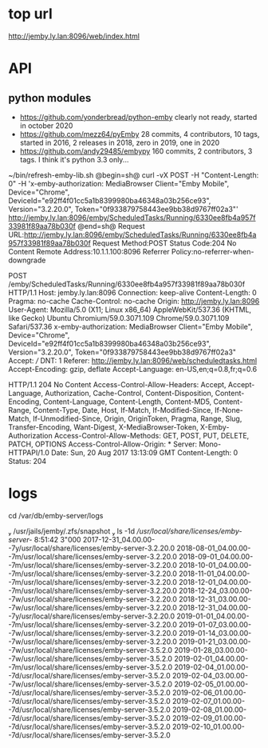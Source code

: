 # top url
http://jemby.ly.lan:8096/web/index.html

# API
## python modules
* https://github.com/yonderbread/python-emby     clearly not ready, started in october 2020
* https://github.com/mezz64/pyEmby               28 commits,  4 contributors, 10 tags, started in 2016, 2 releases in 2018, zero in 2019, one in 2020
* https://github.com/andy29485/embypy            160 commits, 2 contributors, 3 tags. I think it's python 3.3 only...

~/bin/refresh-emby-lib.sh
@begin=sh@
curl -vX POST -H "Content-Length: 0" -H 'x-emby-authorization: MediaBrowser Client="Emby Mobile", Device="Chrome", DeviceId="e92ff4f01cc5a1b8399980ba46348a03b256ce93", Version="3.2.20.0", Token="0f933879758443ee9bb38d9767ff02a3"' http://jemby.ly.lan:8096/emby/ScheduledTasks/Running/6330ee8fb4a957f33981f89aa78b030f
@end=sh@
Request URL:http://jemby.ly.lan:8096/emby/ScheduledTasks/Running/6330ee8fb4a957f33981f89aa78b030f
Request Method:POST
Status Code:204 No Content
Remote Address:10.1.1.100:8096
Referrer Policy:no-referrer-when-downgrade

POST /emby/ScheduledTasks/Running/6330ee8fb4a957f33981f89aa78b030f HTTP/1.1
Host: jemby.ly.lan:8096
Connection: keep-alive
Content-Length: 0
Pragma: no-cache
Cache-Control: no-cache
Origin: http://jemby.ly.lan:8096
User-Agent: Mozilla/5.0 (X11; Linux x86_64) AppleWebKit/537.36 (KHTML, like Gecko) Ubuntu Chromium/59.0.3071.109 Chrome/59.0.3071.109 Safari/537.36
x-emby-authorization: MediaBrowser Client="Emby Mobile", Device="Chrome", DeviceId="e92ff4f01cc5a1b8399980ba46348a03b256ce93", Version="3.2.20.0", Token="0f933879758443ee9bb38d9767ff02a3"
Accept: */*
DNT: 1
Referer: http://jemby.ly.lan:8096/web/scheduledtasks.html
Accept-Encoding: gzip, deflate
Accept-Language: en-US,en;q=0.8,fr;q=0.6

HTTP/1.1 204 No Content
Access-Control-Allow-Headers: Accept, Accept-Language, Authorization, Cache-Control, Content-Disposition, Content-Encoding, Content-Language, Content-Length, Content-MD5, Content-Range, Content-Type, Date, Host, If-Match, If-Modified-Since, If-None-Match, If-Unmodified-Since, Origin, OriginToken, Pragma, Range, Slug, Transfer-Encoding, Want-Digest, X-MediaBrowser-Token, X-Emby-Authorization
Access-Control-Allow-Methods: GET, POST, PUT, DELETE, PATCH, OPTIONS
Access-Control-Allow-Origin: *
Server: Mono-HTTPAPI/1.0
Date: Sun, 20 Aug 2017 13:13:09 GMT
Content-Length: 0
Status: 204


# logs
cd /var/db/emby-server/logs

 /usr/jails/jemby/.zfs/snapshot  ls -1d */usr/local/share/licenses/emby-server-*                                                                                                                                              8:51:42  3"000
2017-12-31_04.00.00--7y/usr/local/share/licenses/emby-server-3.2.20.0
2018-08-01_04.00.00--7m/usr/local/share/licenses/emby-server-3.2.20.0
2018-09-01_04.00.00--7m/usr/local/share/licenses/emby-server-3.2.20.0
2018-10-01_04.00.00--7m/usr/local/share/licenses/emby-server-3.2.20.0
2018-11-01_04.00.00--7m/usr/local/share/licenses/emby-server-3.2.20.0
2018-12-01_04.00.00--7m/usr/local/share/licenses/emby-server-3.2.20.0
2018-12-24_03.00.00--7w/usr/local/share/licenses/emby-server-3.2.20.0
2018-12-31_03.00.00--7w/usr/local/share/licenses/emby-server-3.2.20.0
2018-12-31_04.00.00--7y/usr/local/share/licenses/emby-server-3.2.20.0
2019-01-01_04.00.00--7m/usr/local/share/licenses/emby-server-3.2.20.0
2019-01-07_03.00.00--7w/usr/local/share/licenses/emby-server-3.2.20.0
2019-01-14_03.00.00--7w/usr/local/share/licenses/emby-server-3.2.20.0
2019-01-21_03.00.00--7w/usr/local/share/licenses/emby-server-3.5.2.0
2019-01-28_03.00.00--7w/usr/local/share/licenses/emby-server-3.5.2.0
2019-02-01_04.00.00--7m/usr/local/share/licenses/emby-server-3.5.2.0
2019-02-04_01.00.00--7d/usr/local/share/licenses/emby-server-3.5.2.0
2019-02-04_03.00.00--7w/usr/local/share/licenses/emby-server-3.5.2.0
2019-02-05_01.00.00--7d/usr/local/share/licenses/emby-server-3.5.2.0
2019-02-06_01.00.00--7d/usr/local/share/licenses/emby-server-3.5.2.0
2019-02-07_01.00.00--7d/usr/local/share/licenses/emby-server-3.5.2.0
2019-02-08_01.00.00--7d/usr/local/share/licenses/emby-server-3.5.2.0
2019-02-09_01.00.00--7d/usr/local/share/licenses/emby-server-3.5.2.0
2019-02-10_01.00.00--7d/usr/local/share/licenses/emby-server-3.5.2.0
